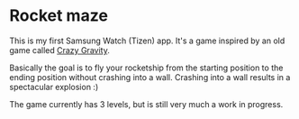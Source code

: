 # Rocket maze

This is my first Samsung Watch (Tizen) app.
It's a game inspired by an old game called [Crazy Gravity](https://classicreload.com/win9x-crazy-gravity.html).

Basically the goal is to fly your rocketship from the starting position to the ending position without crashing into a wall. Crashing into a wall results in a spectacular explosion :)

The game currently has 3 levels, but is still very much a work in progress.
